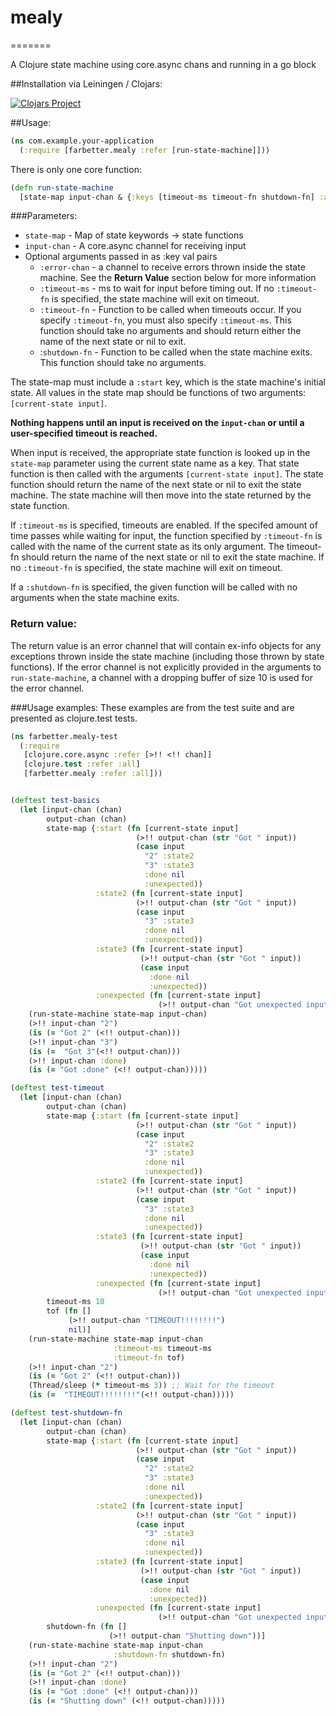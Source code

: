 # mealy
=======

A Clojure state machine using core.async chans and running in a go block


##Installation via Leiningen / Clojars:

[![Clojars Project](http://clojars.org/farbetter/mealy/latest-version.svg)](http://clojars.org/farbetter/mealy)

##Usage:
```Clojure
(ns com.example.your-application
  (:require [farbetter.mealy :refer [run-state-machine]]))
```

There is only one core function:
```Clojure
(defn run-state-machine
  [state-map input-chan & {:keys [timeout-ms timeout-fn shutdown-fn] :as opts}])
```
  
###Parameters:
 - `state-map` - Map of state keywords -> state functions
 - `input-chan` - A core.async channel for receiving input
 - Optional arguments passed in as :key val pairs 
      - `:error-chan` - a channel to receive errors thrown inside the
            state machine. See the **Return Value** section below for more 
            information
      - `:timeout-ms` - ms to wait for input before timing out. If no
            `:timeout-fn` is specified, the state machine will exit on timeout.
      - `:timeout-fn` - Function to be called when timeouts occur.  If you 
            specify `:timeout-fn`, you must also specify `:timeout-ms`. This
            function should take no arguments and should return either the
            name of the next state or nil to exit.
      - :`shutdown-fn` - Function to be called when the state machine exits.
                       This function should take no arguments. 
  
The state-map must include a `:start` key, which is the state machine's
initial state. All values in the state map should be functions of two
arguments: `[current-state input]`.


**Nothing happens until an input is received on the `input-chan`
or until a user-specified timeout is reached.**


When input is received, the appropriate state function is looked up in the
`state-map` parameter using the current state name as a key. That state
function is then called with the arguments `[current-state input]`. The state 
function should return the name of the next state or nil to exit the state
machine. The state machine will then move into the state returned by the state
function.

If `:timeout-ms` is specified, timeouts are enabled. If the specifed amount of
time passes while waiting for input, the function specified by `:timeout-fn`
is called with the name of the current state as its only argument. 
The timeout-fn should return the name of the next
state or nil to exit the state machine. If no `:timeout-fn` is specified, the
state machine will exit on timeout.


If a `:shutdown-fn` is specified, the given function will be called with no
arguments when the state machine exits.

### Return value:
The return value is an error channel that will contain ex-info objects for any 
exceptions thrown inside the state machine (including those thrown by state 
functions). If the error channel is not explicitly provided in the arguments to 
`run-state-machine`, a channel with a dropping buffer of size 10 is used for
the error channel.


###Usage examples:
These examples are from the test suite and are presented as clojure.test tests.

```Clojure
(ns farbetter.mealy-test
  (:require
   [clojure.core.async :refer [>!! <!! chan]]
   [clojure.test :refer :all]
   [farbetter.mealy :refer :all]))


(deftest test-basics
  (let [input-chan (chan)
        output-chan (chan)
        state-map {:start (fn [current-state input]
                            (>!! output-chan (str "Got " input))
                            (case input
                              "2" :state2
                              "3" :state3
                              :done nil
                              :unexpected))
                   :state2 (fn [current-state input]
                            (>!! output-chan (str "Got " input))
                            (case input
                              "3" :state3
                              :done nil
                              :unexpected))
                   :state3 (fn [current-state input]
                             (>!! output-chan (str "Got " input))
                             (case input
                               :done nil
                               :unexpected))
                   :unexpected (fn [current-state input]
                                 (>!! output-chan "Got unexpected input"))}]
    (run-state-machine state-map input-chan)
    (>!! input-chan "2")
    (is (= "Got 2" (<!! output-chan)))
    (>!! input-chan "3")
    (is (=  "Got 3"(<!! output-chan)))
    (>!! input-chan :done)
    (is (= "Got :done" (<!! output-chan)))))

(deftest test-timeout
  (let [input-chan (chan)
        output-chan (chan)
        state-map {:start (fn [current-state input]
                            (>!! output-chan (str "Got " input))
                            (case input
                              "2" :state2
                              "3" :state3
                              :done nil
                              :unexpected))
                   :state2 (fn [current-state input]
                            (>!! output-chan (str "Got " input))
                            (case input
                              "3" :state3
                              :done nil
                              :unexpected))
                   :state3 (fn [current-state input]
                             (>!! output-chan (str "Got " input))
                             (case input
                               :done nil
                               :unexpected))
                   :unexpected (fn [current-state input]
                                 (>!! output-chan "Got unexpected input"))}
        timeout-ms 10
        tof (fn []
             (>!! output-chan "TIMEOUT!!!!!!!!")
             nil)]
    (run-state-machine state-map input-chan
                       :timeout-ms timeout-ms
                       :timeout-fn tof)
    (>!! input-chan "2")
    (is (= "Got 2" (<!! output-chan)))
    (Thread/sleep (* timeout-ms 3)) ;; Wait for the timeout
    (is (=  "TIMEOUT!!!!!!!!"(<!! output-chan)))))

(deftest test-shutdown-fn
  (let [input-chan (chan)
        output-chan (chan)
        state-map {:start (fn [current-state input]
                            (>!! output-chan (str "Got " input))
                            (case input
                              "2" :state2
                              "3" :state3
                              :done nil
                              :unexpected))
                   :state2 (fn [current-state input]
                            (>!! output-chan (str "Got " input))
                            (case input
                              "3" :state3
                              :done nil
                              :unexpected))
                   :state3 (fn [current-state input]
                             (>!! output-chan (str "Got " input))
                             (case input
                               :done nil
                               :unexpected))
                   :unexpected (fn [current-state input]
                                 (>!! output-chan "Got unexpected input"))}
        shutdown-fn (fn []
                      (>!! output-chan "Shutting down"))]
    (run-state-machine state-map input-chan
                       :shutdown-fn shutdown-fn)
    (>!! input-chan "2")
    (is (= "Got 2" (<!! output-chan)))
    (>!! input-chan :done)
    (is (= "Got :done" (<!! output-chan)))
    (is (= "Shutting down" (<!! output-chan)))))
```
